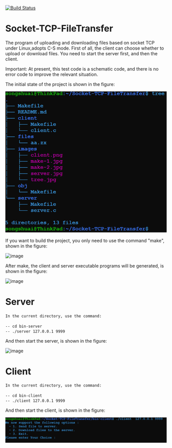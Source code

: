 [![Build Status](https://travis-ci.com/songshuaisong/Socket-TCP-FileTransfer.svg?branch=master)](https://travis-ci.com/songshuaisong/Socket-TCP-FileTransfer)

# Socket-TCP-FileTransfer

The program of uploading and downloading files based on socket TCP under Linux,adopts C-S mode.
First of all, the client can choose whether to upload or download files.
You need to start the server first, and then the client.
   
Important:
    At present, this test code is a schematic code, and there is no error code to improve the relevant situation.

The initial state of the project is shown in the figure:

![image](https://github.com/songshuaisong/Socket-TCP-FileTransfer/blob/master/images/tree-1.png)

If you want to build the project, you only need to use the command "make", shown in the figure:

![image](https://github.com/songshuaisong/Socket-TCP-FileTransfer/blob/master/images/make.png)
    
After make, the client and server executable programs will be generated, is shown in the figure:

![image](https://github.com/songshuaisong/Socket-TCP-FileTransfer/blob/master/images/tree-2.png)

# Server
    In the current directory, use the command:
    
    -- cd bin-server
    -- ./server 127.0.0.1 9999 
    
And then start the server, is shown in the figure:

![image](https://github.com/songshuaisong/Socket-TCP-FileTransfer/blob/master/images/server.png)

# Client
    In the current directory, use the command:
    
    -- cd bin-client
    -- ./client 127.0.0.1 9999 
    
And then start the client, is shown in the figure:

![image](https://github.com/songshuaisong/Socket-TCP-FileTransfer/blob/master/images/client.png)
